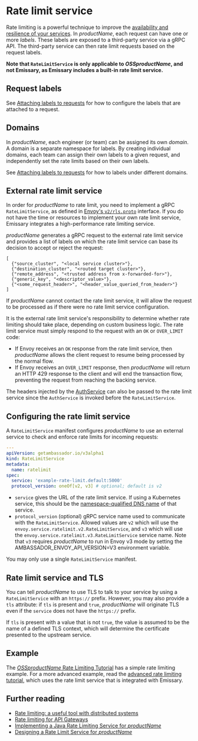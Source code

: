 # Rate limit service

Rate limiting is a powerful technique to improve the [availability and
resilience of your
services](https://blog.getambassador.io/rate-limiting-a-useful-tool-with-distributed-systems-6be2b1a4f5f4).
In $productName$, each request can have one or more _labels_. These labels are
exposed to a third-party service via a gRPC API. The third-party service can
then rate limit requests based on the request labels.

**Note that `RateLimitService` is only applicable to $OSSproductName$,
and not Emissary, as Emissary includes a
built-in rate limit service.**

## Request labels

See [Attaching labels to
requests](../../../using/rate-limits#attaching-labels-to-requests)
for how to configure the labels that are attached to a request.

## Domains

In $productName$, each engineer (or team) can be assigned its own _domain_. A
domain is a separate namespace for labels. By creating individual domains, each
team can assign their own labels to a given request, and independently set the
rate limits based on their own labels.

See [Attaching labels to
requests](../../../using/rate-limits/#attaching-labels-to-requests)
for how to labels under different domains.

## External rate limit service

In order for $productName$ to rate limit, you need to implement a
gRPC `RateLimitService`, as defined in [Envoy's `v2/rls.proto`]
interface. If you do not have the time or resources to implement your own rate
limit service, Emissary integrates a high-performance rate
limiting service.

[envoy's `v2/rls.proto`]: https://github.com/emissary-ingress/emissary/tree/master/api/envoy/service/ratelimit/v2/rls.proto

$productName$ generates a gRPC request to the external rate limit
service and provides a list of labels on which the rate limit service can base
its decision to accept or reject the request:

```
[
  {"source_cluster", "<local service cluster>"},
  {"destination_cluster", "<routed target cluster>"},
  {"remote_address", "<trusted address from x-forwarded-for>"},
  {"generic_key", "<descriptor_value>"},
  {"<some_request_header>", "<header_value_queried_from_header>"}
]
```

If $productName$ cannot contact the rate limit service, it will
allow the request to be processed as if there were no rate limit service
configuration.

It is the external rate limit service's responsibility to determine whether rate
limiting should take place, depending on custom business logic. The rate limit
service must simply respond to the request with an `OK` or `OVER_LIMIT` code:

- If Envoy receives an `OK` response from the rate limit service, then $productName$ allows the client request to resume being processed by
  the normal flow.
- If Envoy receives an `OVER_LIMIT` response, then $productName$
  will return an HTTP 429 response to the client and will end the transaction
  flow, preventing the request from reaching the backing service.

The headers injected by the [AuthService](../auth-service) can also be passed to
the rate limit service since the `AuthService` is invoked before the
`RateLimitService`.

## Configuring the rate limit service

A `RateLimitService` manifest configures $productName$ to use an
external service to check and enforce rate limits for incoming requests:

```yaml
---
apiVersion: getambassador.io/v3alpha1
kind: RateLimitService
metadata:
  name: ratelimit
spec:
  service: 'example-rate-limit.default:5000'
  protocol_version: oneOf[v2, v3] # optional; default is v2
```

- `service` gives the URL of the rate limit service. If using a Kubernetes service, this should be the [namespace-qualified DNS name](https://kubernetes.io/docs/concepts/services-networking/dns-pod-service/#namespaces-of-services) of that service.
- `protocol_version` (optional) gRPC service name used to communicate with the `RateLimitService`. Allowed values are `v2` which will use the `envoy.service.ratelimit.v2.RateLimitService`, and `v3` which will use the `envoy.service.ratelimit.v3.RateLimitService` service name. Note that `v3` requires $productName$ to run in Envoy v3 mode by setting the AMBASSADOR_ENVOY_API_VERSION=V3 environment variable.

You may only use a single `RateLimitService` manifest.

## Rate limit service and TLS

You can tell $productName$ to use TLS to talk to your service by
using a `RateLimitService` with an `https://` prefix. However, you may also
provide a `tls` attribute: if `tls` is present and `true`, $productName$ will originate TLS even if the `service` does not have the `https://`
prefix.

If `tls` is present with a value that is not `true`, the value is assumed to be the name of a defined TLS context, which will determine the certificate presented to the upstream service.

## Example

The [$OSSproductName$ Rate Limiting
Tutorial](../../../../howtos/rate-limiting-tutorial) has a simple rate limiting
example. For a more advanced example, read the [advanced rate limiting
tutorial](../../../../../2.0/howtos/advanced-rate-limiting), which uses the rate limit
service that is integrated with Emissary.

## Further reading

- [Rate limiting: a useful tool with distributed systems](https://blog.getambassador.io/rate-limiting-a-useful-tool-with-distributed-systems-6be2b1a4f5f4)
- [Rate limiting for API Gateways](https://blog.getambassador.io/rate-limiting-for-api-gateways-892310a2da02)
- [Implementing a Java Rate Limiting Service for $productName$](https://blog.getambassador.io/implementing-a-java-rate-limiting-service-for-the-ambassador-api-gateway-e09d542455da)
- [Designing a Rate Limit Service for $productName$](https://blog.getambassador.io/designing-a-rate-limiting-service-for-ambassador-f460e9fabedb)
